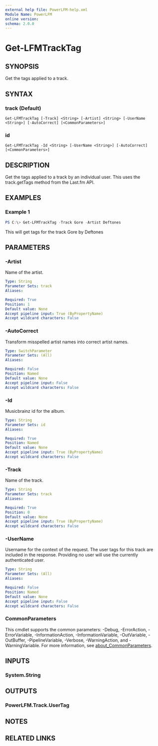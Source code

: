 ```yaml
---
external help file: PowerLFM-help.xml
Module Name: PowerLFM
online version:
schema: 2.0.0
---
```


# Get-LFMTrackTag

## SYNOPSIS
Get the tags applied to a track.

## SYNTAX

### track (Default)
```
Get-LFMTrackTag [-Track] <String> [-Artist] <String> [-UserName <String>] [-AutoCorrect] [<CommonParameters>]
```

### id
```
Get-LFMTrackTag -Id <String> [-UserName <String>] [-AutoCorrect] [<CommonParameters>]
```

## DESCRIPTION
Get the tags applied to a track by an individual user. This uses the track.getTags method from the Last.fm API.

## EXAMPLES

### Example 1
```powershell
PS C:\> Get-LFMTrackTag -Track Gore -Artist Deftones
```

This will get tags for the track Gore by Deftones

## PARAMETERS

### -Artist
Name of the artist.

```yaml
Type: String
Parameter Sets: track
Aliases:

Required: True
Position: 1
Default value: None
Accept pipeline input: True (ByPropertyName)
Accept wildcard characters: False
```

### -AutoCorrect
Transform misspelled artist names into correct artist names.

```yaml
Type: SwitchParameter
Parameter Sets: (All)
Aliases:

Required: False
Position: Named
Default value: None
Accept pipeline input: False
Accept wildcard characters: False
```

### -Id
Musicbrainz id for the album.

```yaml
Type: String
Parameter Sets: id
Aliases:

Required: True
Position: Named
Default value: None
Accept pipeline input: True (ByPropertyName)
Accept wildcard characters: False
```

### -Track
Name of the track.

```yaml
Type: String
Parameter Sets: track
Aliases:

Required: True
Position: 0
Default value: None
Accept pipeline input: True (ByPropertyName)
Accept wildcard characters: False
```

### -UserName
Username for the context of the request. The user tags for this track are included in the response. Providing no user will use the currently authenticated user.

```yaml
Type: String
Parameter Sets: (All)
Aliases:

Required: False
Position: Named
Default value: None
Accept pipeline input: False
Accept wildcard characters: False
```

### CommonParameters
This cmdlet supports the common parameters: -Debug, -ErrorAction, -ErrorVariable, -InformationAction, -InformationVariable, -OutVariable, -OutBuffer, -PipelineVariable, -Verbose, -WarningAction, and -WarningVariable. For more information, see [about_CommonParameters](http://go.microsoft.com/fwlink/?LinkID=113216).

## INPUTS

### System.String

## OUTPUTS

### PowerLFM.Track.UserTag

## NOTES

## RELATED LINKS

